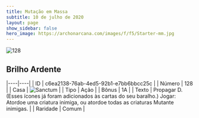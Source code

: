 ```yaml
---
title: Mutação em Massa
subtitle: 10 de julho de 2020
layout: page
show_sidebar: false
hero_image: https://archonarcana.com/images/f/f5/Starter-mm.jpg
---
```


![128](https://cdn.keyforgegame.com/media/card_front/pt/479_128_8V9FCMPGMQ5C_pt.png)

## Brilho Ardente

|----|----|
| ID | c6ea2138-76ab-4ed5-92b1-e7bb6bbcc25c |
| Número | 128 |
| Casa | ![Sanctum](https://archonarcana.com/images/thumb/c/c7/Sanctum.png/22px-Sanctum.png "Santuário") |
| Tipo | Ação |
| Bônus | 1A |
| Texto | Propagar D. (Esses ícones já foram adicionados às cartas do seu baralho.)  Jogar: Atordoe uma criatura inimiga, ou atordoe todas as criaturas Mutante inimigas. |
| Raridade | Comum |
